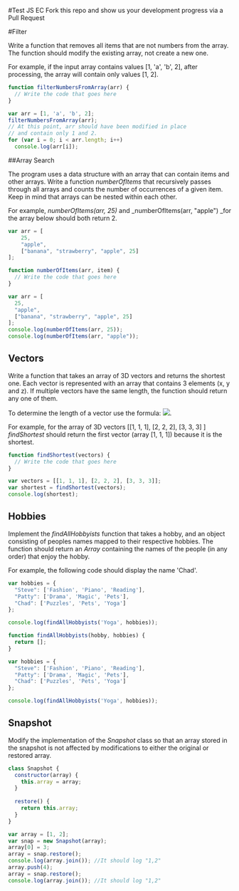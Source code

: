 
#Test JS EC
Fork this repo and show us your development progress via a Pull Request

#Filter

Write a function that removes all items that are not numbers from the array. The function should modify the existing array, not create a new one.

For example, if the input array contains values [1, &#39;a&#39;, &#39;b&#39;, 2], after processing, the array will contain only values [1, 2].


```javascript
function filterNumbersFromArray(arr) {
  // Write the code that goes here
}

var arr = [1, 'a', 'b', 2];
filterNumbersFromArray(arr);
// At this point, arr should have been modified in place
// and contain only 1 and 2.
for (var i = 0; i < arr.length; i++)
  console.log(arr[i]);
```

##Array Search

The program uses a data structure with an array that can contain items and other arrays. Write a function _numberOfItems_ that recursively passes through all arrays and counts the number of occurrences of a given item. Keep in mind that arrays can be nested within each other.

For example, _numberOfItems(arr, 25)_ and _numberOfItems(arr, &quot;apple&quot;) _for the array below should both return 2.
```javascript
var arr = [
    25,
    "apple",
    ["banana", "strawberry", "apple", 25]
];
```

```javascript
function numberOfItems(arr, item) {
  // Write the code that goes here
}

var arr = [
  25,
  "apple",
  ["banana", "strawberry", "apple", 25]
];
console.log(numberOfItems(arr, 25));
console.log(numberOfItems(arr, "apple"));
```


## Vectors

Write a function that takes an array of 3D vectors and returns the shortest one. Each vector is represented with an array that contains 3 elements (x, y and z). If multiple vectors have the same length, the function should return any one of them.

To determine the length of a vector use the formula:  ![](![img.png](img.png)).

For example, for the array of 3D vectors [[1, 1, 1], [2, 2, 2], [3, 3, 3] ] _findShortest_ should return the first vector (array [1, 1, 1]) because it is the shortest.


```javascript
function findShortest(vectors) {
  // Write the code that goes here
}

var vectors = [[1, 1, 1], [2, 2, 2], [3, 3, 3]];
var shortest = findShortest(vectors);
console.log(shortest);
```

## Hobbies

Implement the _findAllHobbyists_ function that takes a hobby, and an object consisting of peoples names mapped to their respective hobbies. The function should return an _Array_ containing the names of the people (in any order) that enjoy the hobby.

For example, the following code should display the name &#39;Chad&#39;.

```javascript
var hobbies = {
  "Steve": ['Fashion', 'Piano', 'Reading'],
  "Patty": ['Drama', 'Magic', 'Pets'],
  "Chad": ['Puzzles', 'Pets', 'Yoga']
};

console.log(findAllHobbyists('Yoga', hobbies));
```

```javascript
function findAllHobbyists(hobby, hobbies) {
  return [];
}

var hobbies = {
  "Steve": ['Fashion', 'Piano', 'Reading'],
  "Patty": ['Drama', 'Magic', 'Pets'],
  "Chad": ['Puzzles', 'Pets', 'Yoga']
};

console.log(findAllHobbyists('Yoga', hobbies));
```

## Snapshot

Modify the implementation of the _Snapshot_ class so that an array stored in the snapshot is not affected by modifications to either the original or restored array.

```javascript
class Snapshot {
  constructor(array) {
    this.array = array;
  }
  
  restore() {
    return this.array;  
  }
}

var array = [1, 2];
var snap = new Snapshot(array);
array[0] = 3;
array = snap.restore();
console.log(array.join()); //It should log "1,2"
array.push(4);
array = snap.restore();
console.log(array.join()); //It should log "1,2"
```
